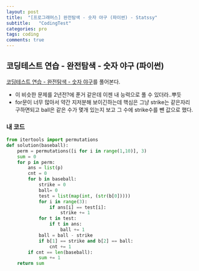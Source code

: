 ```yaml
---
layout: post
title:  "[프로그래머스] 완전탐색 - 숫자 야구 (파이썬) - Statssy"
subtitle:   "CodingTest"
categories: pro
tags: coding
comments: true
---
```


## 코딩테스트 연습 - 완전탐색 - 숫자 야구 (파이썬)

[코딩테스트 연습 - 완전탐색 - 숫자 야구](https://programmers.co.kr/learn/courses/30/lessons/42841)를 풀어본다.
  

- 이 비슷한 문제를 2년전?에 푼거 같은데 이젠 내 능력으로 풀 수 있더라..뿌듯
- for문이 너무 많아서 약간 지저분해 보이긴하는데 핵심은 그냥 strike는 같은자리 구하면되고 ball은 같은 수가 몇개 있는지 보고 그 수에 strike수를 뺀 값으로 했다.
  

### 내 코드

```python
from itertools import permutations
def solution(baseball):
    perm = permutations([i for i in range(1,10)], 3)
    sum = 0
    for p in perm:
        ans = list(p)
        cnt = 0
        for b in baseball:
            strike = 0 
            ball= 0
            test = list(map(int, (str(b[0]))))
            for i in range(3):
                if ans[i] == test[i]:
                    strike += 1
            for t in test:
                if t in ans:
                    ball += 1
            ball = ball - strike
            if b[1] == strike and b[2] == ball:
                cnt += 1
        if cnt == len(baseball):
            sum += 1
    return sum
```
